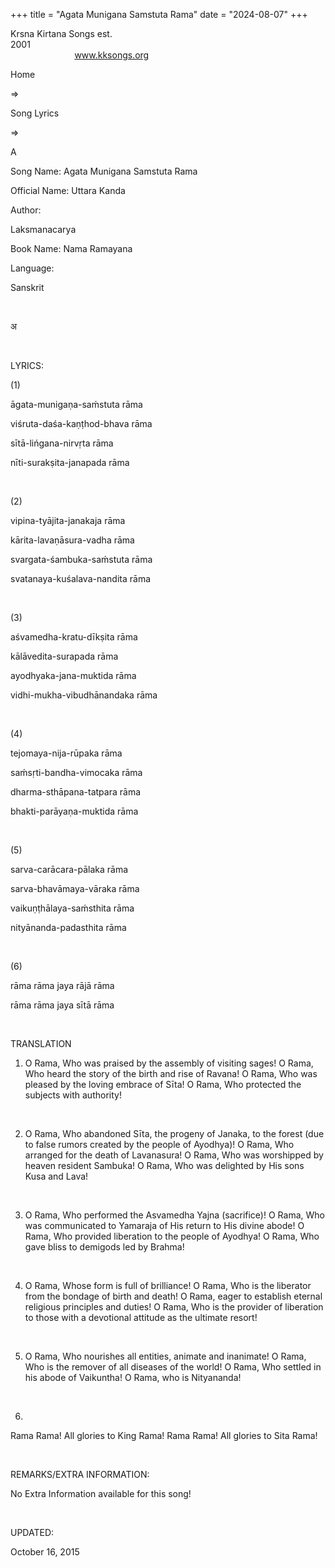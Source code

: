 +++ 
title = "Agata Munigana Samstuta Rama"
date = "2024-08-07"
+++

Krsna Kirtana Songs est.
2001                                                                                                                                    
            
www.kksongs.org








Home
 
⇒
 
Song
Lyrics


⇒
 
A


Song
Name: Agata Munigana Samstuta Rama


Official
Name: Uttara Kanda


Author:

Laksmanacarya


Book
Name: 
Nama Ramayana


Language:

Sanskrit


 








अ








 


LYRICS:


(1)


āgata-munigaṇa-saḿstuta
rāma 


viśruta-daśa-kaṇṭhod-bhava
rāma 


sītā-lińgana-nirvṛta
rāma 


nīti-surakṣita-janapada
rāma 


 


(2)


vipina-tyājita-janakaja
rāma 


kārita-lavaṇāsura-vadha
rāma 


svargata-śambuka-saḿstuta
rāma 


svatanaya-kuśalava-nandita
rāma 


 


(3)


aśvamedha-kratu-dīkṣita
rāma 


kālāvedita-surapada
rāma 


ayodhyaka-jana-muktida
rāma 


vidhi-mukha-vibudhānandaka
rāma 


 


(4)


tejomaya-nija-rūpaka
rāma 


saḿsṛti-bandha-vimocaka
rāma 


dharma-sthāpana-tatpara
rāma 


bhakti-parāyaṇa-muktida
rāma 


 


(5)


sarva-carācara-pālaka
rāma 


sarva-bhavāmaya-vāraka
rāma 


vaikuṇṭhālaya-saḿsthita
rāma 


nityānanda-padasthita
rāma 


 


(6)


rāma
rāma jaya rājā rāma 


rāma
rāma jaya sītā rāma


 


TRANSLATION


1) O
Rama, Who was praised by the assembly of visiting sages! O Rama, Who heard the
story of the birth and rise of Ravana! O Rama, Who was pleased by the loving
embrace of Sīta! O Rama, Who protected the subjects with authority!


 


2) O
Rama, Who abandoned Sīta, the progeny of Janaka, to the forest (due to
false rumors created by the people of Ayodhya)! O Rama, Who arranged for the
death of Lavanasura! O Rama, Who was worshipped by heaven resident Sambuka! O
Rama, Who was delighted by His sons Kusa and Lava!


 


3) O
Rama, Who performed the Asvamedha Yajna (sacrifice)! O Rama, Who was
communicated to Yamaraja of His return to His divine abode! O Rama, Who
provided liberation to the people of Ayodhya! O Rama, Who gave bliss to
demigods led by Brahma!


 


4) O
Rama, Whose form is full of brilliance! O Rama, Who is the liberator from the
bondage of birth and death! O Rama, eager to establish eternal religious
principles and duties! O Rama, Who is the provider of liberation to those with
a devotional attitude as the ultimate resort!


 


5) O
Rama, Who nourishes all entities, animate and inanimate! O Rama, Who is the
remover of all diseases of the world! O Rama, Who settled in his abode of
Vaikuntha! O Rama, who is Nityananda!


 


6)
Rama Rama! All glories to King Rama! Rama Rama! All glories to Sita Rama!


 


REMARKS/EXTRA
INFORMATION:


No
Extra Information available for this song!


 


UPDATED:

October 16,
2015